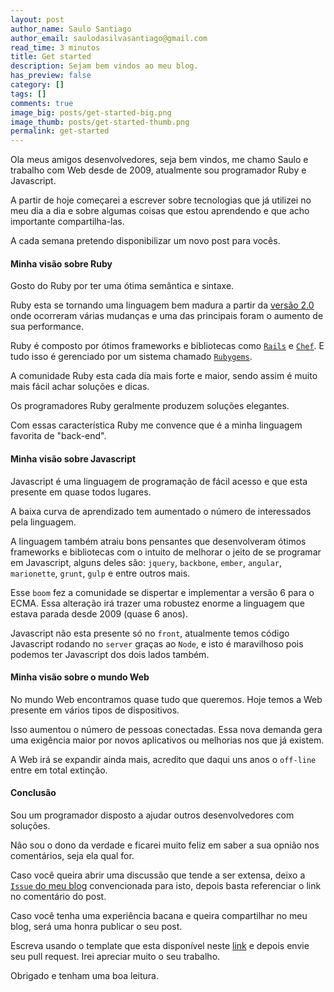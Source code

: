 ```yaml
---
layout: post
author_name: Saulo Santiago
author_email: saulodasilvasantiago@gmail.com
read_time: 3 minutos
title: Get started
description: Sejam bem vindos ao meu blog.
has_preview: false
category: []
tags: []
comments: true
image_big: posts/get-started-big.png
image_thumb: posts/get-started-thumb.png
permalink: get-started
---
```


Ola meus amigos desenvolvedores, seja bem vindos, me chamo Saulo e trabalho com Web desde de 2009, atualmente sou programador Ruby e Javascript. 

A partir de hoje começarei a escrever sobre tecnologias que já utilizei no meu dia a dia e sobre algumas coisas que estou aprendendo e que acho importante compartilha-las.

A cada semana pretendo disponibilizar um novo post para vocês.

#### Minha visão sobre Ruby

Gosto do Ruby por ter uma ótima semântica e sintaxe. 

Ruby esta se tornando uma linguagem bem madura a partir da [versão 2.0](https://www.ruby-lang.org/en/news/2013/02/24/ruby-2-0-0-p0-is-released/) onde ocorreram várias mudanças e uma das principais foram o aumento de sua performance.

Ruby é composto por ótimos frameworks e bibliotecas como [`Rails`](https://github.com/rails/rails) e [`Chef`](https://github.com/chef/chef). E tudo isso é gerenciado por um sistema chamado [`Rubygems`](https://rubygems.org). 

A comunidade Ruby esta cada dia mais forte e maior, sendo assim é muito mais fácil achar soluções e dicas. 

Os programadores Ruby geralmente produzem soluções elegantes.

Com essas característica Ruby me convence que é a minha linguagem favorita de "back-end".

#### Minha visão sobre Javascript

Javascript é uma linguagem de programação de fácil acesso e que esta presente em quase todos lugares.

A baixa curva de aprendizado tem aumentado o número de interessados pela linguagem. 

A linguagem também atraiu bons pensantes que desenvolveram ótimos frameworks e bibliotecas com o intuito de melhorar o jeito de se programar em Javascript, alguns deles são: `jquery`, `backbone`, `ember`, `angular`, `marionette`, `grunt`, `gulp` e entre outros mais. 

Esse `boom` fez a comunidade se dispertar e implementar a versão 6 para o ECMA. Essa alteração irá trazer uma robustez enorme a linguagem que estava parada desde 2009 (quase 6 anos).

Javascript não esta presente só no `front`, atualmente temos código Javascript rodando no `server` graças ao `Node`, e isto é maravilhoso pois podemos ter Javascript dos dois lados também.

#### Minha visão sobre o mundo Web

No mundo Web encontramos quase tudo que queremos. Hoje temos a Web presente em vários tipos de dispositivos. 

Isso aumentou o número de pessoas conectadas. Essa nova demanda gera uma exigência maior por novos aplicativos ou melhorias nos que já existem.

A Web irá se expandir ainda mais, acredito que daqui uns anos o `off-line` entre em total extinção.
 
#### Conclusão

Sou um programador disposto a ajudar outros desenvolvedores com soluções.

Não sou o dono da verdade e ficarei muito feliz em saber a sua opnião nos comentários, seja ela qual for.

Caso você queira abrir uma discussão que tende a ser extensa, deixo a [`Issue` do meu blog](https://github.com/SauloSilva/saulosilva.github.io/issues/new) convencionada para isto, depois basta referenciar o link no comentário do post.

Caso você tenha uma experiência bacana e queira compartilhar no meu blog, será uma honra publicar o seu post.

Escreva usando o template que esta disponível neste [link](https://github.com/SauloSilva/saulosilva.github.io/blob/master/_template/<date>-<post-name>.md) e depois envie seu pull request. Irei apreciar muito o seu trabalho.

Obrigado e tenham uma boa leitura.